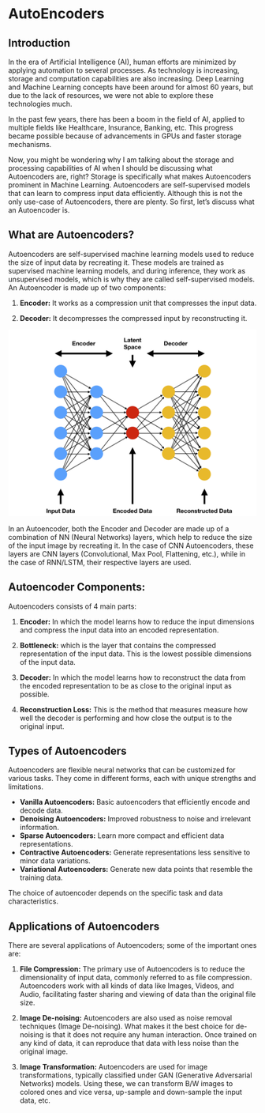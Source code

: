 # AutoEncoders

## Introduction

In the era of Artificial Intelligence (AI), human efforts are minimized by applying automation to several processes. As technology is increasing, storage and computation capabilities are also increasing. Deep Learning and Machine Learning concepts have been around for almost 60 years, but due to the lack of resources, we were not able to explore these technologies much.

In the past few years, there has been a boom in the field of AI, applied to multiple fields like Healthcare, Insurance, Banking, etc. This progress became possible because of advancements in GPUs and faster storage mechanisms.

Now, you might be wondering why I am talking about the storage and processing capabilities of AI when I should be discussing what Autoencoders are, right? Storage is specifically what makes Autoencoders prominent in Machine Learning. Autoencoders are self-supervised models that can learn to compress input data efficiently. Although this is not the only use-case of Autoencoders, there are plenty. So first, let’s discuss what an Autoencoder is.

## What are Autoencoders?

Autoencoders are self-supervised machine learning models used to reduce the size of input data by recreating it. These models are trained as supervised machine learning models, and during inference, they work as unsupervised models, which is why they are called self-supervised models. An Autoencoder is made up of two components:

1. **Encoder:** It works as a compression unit that compresses the input data.

2. **Decoder:** It decompresses the compressed input by reconstructing it.

![Autoencoders, Encoder, and Decoder](assets/autoencoder.png)

In an Autoencoder, both the Encoder and Decoder are made up of a combination of NN (Neural Networks) layers, which help to reduce the size of the input image by recreating it. In the case of CNN Autoencoders, these layers are CNN layers (Convolutional, Max Pool, Flattening, etc.), while in the case of RNN/LSTM, their respective layers are used.

## Autoencoder Components:

Autoencoders consists of 4 main parts:

1. **Encoder:** In which the model learns how to reduce the input dimensions and compress the input data into an encoded representation.

2. **Bottleneck:** which is the layer that contains the compressed representation of the input data. This is the lowest possible dimensions of the input data.

3. **Decoder:** In which the model learns how to reconstruct the data from the encoded representation to be as close to the original input as possible.

4. **Reconstruction Loss:** This is the method that measures measure how well the decoder is performing and how close the output is to the original input.

## Types of Autoencoders

Autoencoders are flexible neural networks that can be customized for various tasks. They come in different forms, each with unique strengths and limitations.

- **Vanilla Autoencoders:** Basic autoencoders that efficiently encode and decode data.
- **Denoising Autoencoders:** Improved robustness to noise and irrelevant information.
- **Sparse Autoencoders:** Learn more compact and efficient data representations.
- **Contractive Autoencoders:** Generate representations less sensitive to minor data variations.
- **Variational Autoencoders:** Generate new data points that resemble the training data.

The choice of autoencoder depends on the specific task and data characteristics.

## Applications of Autoencoders

There are several applications of Autoencoders; some of the important ones are:

1. **File Compression:** The primary use of Autoencoders is to reduce the dimensionality of input data, commonly referred to as file compression. Autoencoders work with all kinds of data like Images, Videos, and Audio, facilitating faster sharing and viewing of data than the original file size.

2. **Image De-noising:** Autoencoders are also used as noise removal techniques (Image De-noising). What makes it the best choice for de-noising is that it does not require any human interaction. Once trained on any kind of data, it can reproduce that data with less noise than the original image.

3. **Image Transformation:** Autoencoders are used for image transformations, typically classified under GAN (Generative Adversarial Networks) models. Using these, we can transform B/W images to colored ones and vice versa, up-sample and down-sample the input data, etc.
